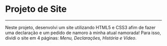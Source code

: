 # Projeto de Site
---
Neste projeto, desenvolvi um site utilizando HTML5 e CSS3 afim de fazer uma declaração e um pedido de namoro à minha atual namorada! Para isso, dividi o site em 4 páginas: _Menu, Declarações, História e Vídeo_.

